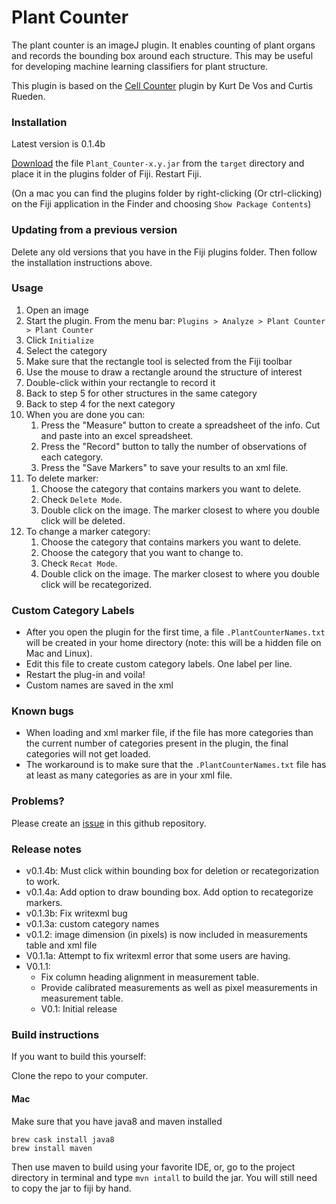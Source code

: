 # Plant Counter

The plant counter is an imageJ plugin.  It enables counting of plant organs and records the bounding box around each structure.  This may be useful for developing machine learning classifiers for plant structure.

This plugin is based on the [Cell Counter](https://github.com/fiji/Cell_Counter) plugin by Kurt De Vos and Curtis Rueden.

### Installation

Latest version is 0.1.4b

[Download](https://github.com/StreptanthusDimensions/Plant_Counter/raw/master/target/Plant_Counter-0.1.4b.jar) the file `Plant_Counter-x.y.jar` from the `target` directory and place it in the plugins folder of Fiji.  Restart Fiji.

(On a mac you can find the plugins folder by right-clicking (Or ctrl-clicking) on the Fiji application in the Finder and choosing `Show Package Contents`)

### Updating from a previous version

Delete any old versions that you have in the Fiji plugins folder.  Then follow the installation instructions above.

### Usage

1. Open an image
2. Start the plugin.  From the menu bar: `Plugins > Analyze > Plant Counter > Plant Counter`
3. Click `Initialize`
4. Select the category
5. Make sure that the rectangle tool is selected from the Fiji toolbar
6. Use the mouse to draw a rectangle around the structure of interest
7. Double-click within your rectangle to record it
8. Back to step 5 for other structures in the same category
9. Back to step 4 for the next category
10. When you are done you can:
    1. Press the "Measure" button to create a spreadsheet of the info.  Cut and paste into an excel spreadsheet.
    2. Press the "Record" button to tally the number of observations of each category.
    2. Press the "Save Markers" to save your results to an xml file.
11. To delete marker:
    1. Choose the category that contains markers you want to delete.
    2. Check `Delete Mode`.
    3. Double click on the image.  The marker closest to where you double click will be deleted.
11. To change a marker category:
    1. Choose the category that contains markers you want to delete.
    2. Choose the category that you want to change to.
    2. Check `Recat Mode`.
    3. Double click on the image.  The marker closest to where you double click will be recategorized.

### Custom Category Labels

* After you open the plugin for the first time, a file `.PlantCounterNames.txt` will be created in your home directory (note: this will be a hidden file on Mac and Linux).
* Edit this file to create custom category labels.  One label per line.
* Restart the plug-in and voila!
* Custom names are saved in the xml

### Known bugs

* When loading and xml marker file, if the file has more categories than the current number of categories present in the plugin, the final categories will not get loaded.
* The workaround is to make sure that the `.PlantCounterNames.txt` file has at least as many categories as are in your xml file.
    
### Problems?

Please create an [issue](https://github.com/StreptanthusDimensions/Plant_Counter/issues) in this github repository.  

### Release notes

* v0.1.4b: Must click within bounding box for deletion or recategorization to work.
* v0.1.4a: Add option to draw bounding box.  Add option to recategorize markers.
* v0.1.3b: Fix writexml bug
* v0.1.3a: custom category names
* v0.1.2: image dimension (in pixels) is now included in measurements table and xml file
* V0.1.1a: Attempt to fix writexml error that some users are having.   
* V0.1.1: 
    - Fix column heading alignment in measurement table.
    - Provide calibrated measurements as well as pixel measurements in measurement table. 
    * V0.1: Initial release

### Build instructions

If you want to build this yourself:

Clone the repo to your computer.

#### Mac

Make sure that you have java8 and maven installed

    brew cask install java8
    brew install maven

Then use maven to build using your favorite IDE, or, go to the project directory in terminal and type `mvn intall` to build the jar.  You will still need to copy the jar to fiji by hand.
